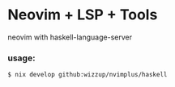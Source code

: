 # Neovim + LSP + Tools

neovim with haskell-language-server

### usage:

    $ nix develop github:wizzup/nvimplus/haskell
